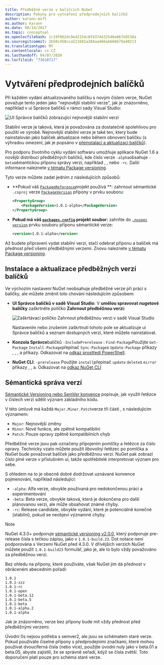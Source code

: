 ```yaml
---
title: Předběžné verze v balíčcích NuGet
description: Pokyny pro vytváření předprodejních balíčků
author: karann-msft
ms.author: karann
ms.date: 08/14/2017
ms.topic: conceptual
ms.openlocfilehash: 1c19f962dc9e42154c0f4374432548e867e9538a
ms.sourcegitcommit: 2b50c450cca521681a384aa466ab666679a40213
ms.translationtype: MT
ms.contentlocale: cs-CZ
ms.lasthandoff: 04/07/2020
ms.locfileid: "73610717"
---
```

# <a name="building-pre-release-packages"></a>Vytváření předprodejních balíčků

Při každém vydání aktualizovaného balíčku s novým číslem verze, NuGet považuje tento jeden jako "nejnovější stabilní verze", jak je znázorněno, například v ui Správce balíčků v rámci sady Visual Studio:

![UI Správce balíčků zobrazující nejnovější stabilní verzi](media/Prerelease_01-LatestStable.png)

Stabilní verze je taková, která je považována za dostatečně spolehlivou pro použití ve výrobě. Nejnovější stabilní verze je také ten, který bude nainstalován jako balíček aktualizace nebo během obnovení balíčku (s výhradou omezení, jak je popsáno v [přeinstalaci a aktualizaci balíčků](../consume-packages/reinstalling-and-updating-packages.md)).

Pro podporu životního cyklu vydání softwaru umožňuje aplikace NuGet 1.6 a novější distribuci předběžných balíčků, kde číslo verze `-alpha`obsahuje `-beta`sémantickou příponu správy verzí, například , , nebo `-rc`. Další informace naleznete [v tématu Package versioning](../concepts/package-versioning.md#pre-release-versions).

Tyto verze můžete zadat jedním z následujících způsobů:

- **Pokud váš [`PackageReference`](../consume-packages/package-references-in-project-files.md)projekt používá **: zahrnout sémantické `.csproj` verze [`PackageVersion`](/dotnet/core/tools/csproj.md#packageversion) přípony v prvku souboru:

    ```xml
    <PropertyGroup>
        <PackageVersion>1.0.1-alpha</PackageVersion>
    </PropertyGroup>
    ```

- **Pokud má váš [`packages.config`](../reference/packages-config.md) projekt soubor:** zahrňte do [`.nuspec`](../reference/nuspec.md) [`version`](../reference/nuspec.md#version) prvku souboru příponu sémantické verze:

    ```xml
    <version>1.0.1-alpha</version>
    ```

Až budete připraveni vydat stabilní verzi, stačí odebrat příponu a balíček má přednost před všemi předběžnými verzemi. Znovu naleznete [v tématu Package versioning](../concepts/package-versioning.md#pre-release-versions).

## <a name="installing-and-updating-pre-release-packages"></a>Instalace a aktualizace předběžných verzí balíčků

Ve výchozím nastavení NuGet neobsahuje předběžné verze při práci s balíčky, ale můžete změnit toto chování následujícím způsobem:

- **UI Správce balíčků v sadě Visual Studio**: V **umělou spravovat nugetové balíčky** zaškrtněte políčko **Zahrnout předběžnou verzi:**

    ![Zaškrtávací políčko Zahrnout předběžnou verzi v sadě Visual Studio](media/Prerelease_02-CheckPrerelease.png)

    Nastavením nebo zrušením zaškrtnutí tohoto pole se aktualizuje ui Správce balíčků a seznam dostupných verzí, které můžete nainstalovat.

- **Konzola Správce**balíčků `-IncludePrerelease` : `Find-Package`Použijte `Get-Package` `Install-Package`přepínač `Sync-Package`s `Update-Package` příkazy , , , a příkazy. Odkazovat na [odkaz prostředí PowerShell](../reference/powershell-reference.md).

- **NuGet CLI**: `-prerelease` Použijte `install`přepínač `update` `delete`s `mirror` příkazy , , a. Odkazovat na [odkaz NuGet CLI](../reference/nuget-exe-cli-reference.md)

## <a name="semantic-versioning"></a>Sémantická správa verzí

[Sémantické Versioning nebo SemVer konvence](https://semver.org/spec/v1.0.0.html) popisuje, jak využít řetězce v číslech verzí sdělit význam základního kódu.

V této úmluvě má každá `Major.Minor.Patch`verze tři části , s následujícím významem:

- `Major`: Nejnovější změny
- `Minor`: Nové funkce, ale zpětně kompatibilní
- `Patch`: Pouze opravy zpětně kompatibilních chyb

Předběžné verze jsou pak označeny připojením pomlčky a řetězce za číslo opravy. Technicky vzato můžete použít *libovolný* řetězec po pomlčka a NuGet bude považovat balíček jako předběžnou verzi. NuGet pak zobrazí číslo plné verze v příslušném ui, takže spotřebitelé interpretovat význam pro sebe.

S ohledem na to je obecně dobré dodržovat uznávané konvence pojmenování, například následující:

- `-alpha`: Alfa verze, obvykle používaná pro nedokončenou práci a experimentování
- `-beta`: Beta verze, obvykle taková, která je dokončena pro další plánovanou verzi, ale může obsahovat známé chyby.
- `-rc`: Release candidate, obvykle vydání, které je potenciálně konečné (stabilní), pokud se neobjeví významné chyby.

> [!Note]
> NuGet 4.3.0+ podporuje [sémantické versioning v2.0.0](https://semver.org/spec/v2.0.0.html), který podporuje pre-release čísla s tečkou zápisu, jako v `1.0.1-build.23`. Dot notace není podporována s Verzemi NuGet před 4.3.0. V dřívějších verzích NuGet můžete použít `1.0.1-build23` formulář, jako je, ale to bylo vždy považováno za předběžnou verzi.

Bez ohledu na přípony, které používáte, však NuGet jim dá přednost v obráceném abecedním pořadí:

    1.0.1
    1.0.1-zzz
    1.0.1-rc
    1.0.1-open
    1.0.1-beta.12
    1.0.1-beta.5
    1.0.1-beta
    1.0.1-alpha.2
    1.0.1-alpha

Jak je znázorněno, verze bez přípony bude mít vždy přednost před předběžnými verzemi.

Úvodní 0s nejsou potřeba s semver2, ale jsou se schématem staré verze. Pokud používáte číselné přípony s předprodejními značkami, které mohou používat dvouciferná čísla (nebo více), použijte úvodní nuly jako v beta.01 a beta.05, abyste zajistili, že se správně seřadí, když se čísla zvětší. Toto doporučení platí pouze pro schéma staré verze.
